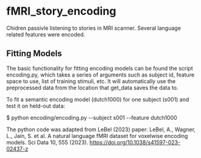 # fMRI_story_encoding

Chidren passivle listening to stories in MRI scanner.
Several language related features were encoded. 

## Fitting Models

The basic functionality for fitting encoding models can be found the script encoding.py, which takes a series of arguments such as subject id, feature space to use, list of training stimuli, etc. It will automatically use the preprocessed data from the location that get_data saves the data to.

To fit a semantic encoding model (dutch1000) for one subject (s001) and test it on held-out data:

$ python encoding/encoding.py --subject s001 --feature dutch1000


The python code was adapted from LeBel (2023) paper:
LeBel, A., Wagner, L., Jain, S. et al. A natural language fMRI dataset for voxelwise encoding models. Sci Data 10, 555 (2023). https://doi.org/10.1038/s41597-023-02437-z


